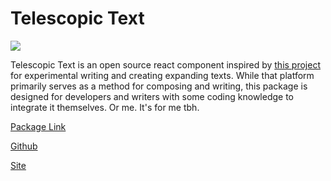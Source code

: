 # Telescopic Text

<div class="header-image">
<img src="/projects/telescopic/telescopic.gif">
</div>

Telescopic Text is an open source react component inspired by [this project](https://www.telescopictext.org/) for experimental writing and creating expanding texts. While that platform primarily serves as a method for composing and writing, this package is designed for developers and writers with some coding knowledge to integrate it themselves. Or me. It's for me tbh.

<p class="links">

<a href="https://www.npmjs.com/package/react-telescopic-text">Package Link</a>

<a href="https://github.com/zhaovan/telescopic-text">Github</a>

<a href="https://telescopic-text.vercel.app/">Site</a>

</p>
